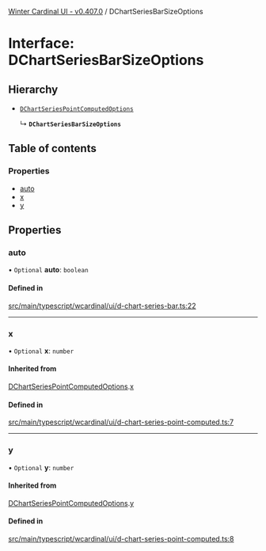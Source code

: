 [Winter Cardinal UI - v0.407.0](../index.md) / DChartSeriesBarSizeOptions

# Interface: DChartSeriesBarSizeOptions

## Hierarchy

- [`DChartSeriesPointComputedOptions`](DChartSeriesPointComputedOptions.md)

  ↳ **`DChartSeriesBarSizeOptions`**

## Table of contents

### Properties

- [auto](DChartSeriesBarSizeOptions.md#auto)
- [x](DChartSeriesBarSizeOptions.md#x)
- [y](DChartSeriesBarSizeOptions.md#y)

## Properties

### auto

• `Optional` **auto**: `boolean`

#### Defined in

[src/main/typescript/wcardinal/ui/d-chart-series-bar.ts:22](https://github.com/winter-cardinal/winter-cardinal-ui/blob/v0.407.0/src/main/typescript/wcardinal/ui/d-chart-series-bar.ts#L22)

___

### x

• `Optional` **x**: `number`

#### Inherited from

[DChartSeriesPointComputedOptions](DChartSeriesPointComputedOptions.md).[x](DChartSeriesPointComputedOptions.md#x)

#### Defined in

[src/main/typescript/wcardinal/ui/d-chart-series-point-computed.ts:7](https://github.com/winter-cardinal/winter-cardinal-ui/blob/v0.407.0/src/main/typescript/wcardinal/ui/d-chart-series-point-computed.ts#L7)

___

### y

• `Optional` **y**: `number`

#### Inherited from

[DChartSeriesPointComputedOptions](DChartSeriesPointComputedOptions.md).[y](DChartSeriesPointComputedOptions.md#y)

#### Defined in

[src/main/typescript/wcardinal/ui/d-chart-series-point-computed.ts:8](https://github.com/winter-cardinal/winter-cardinal-ui/blob/v0.407.0/src/main/typescript/wcardinal/ui/d-chart-series-point-computed.ts#L8)
